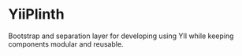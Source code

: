YiiPlinth
=========

Bootstrap and separation layer for developing using YII while keeping components modular and reusable.
